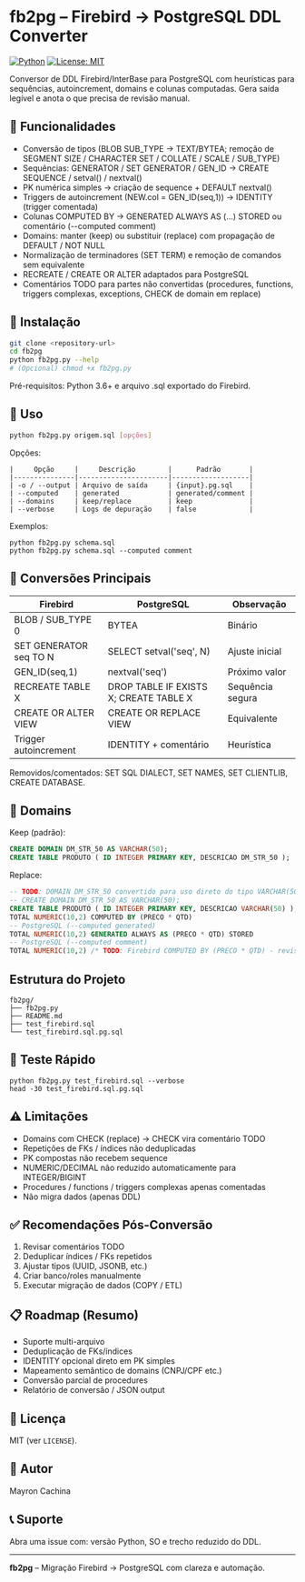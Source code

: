 <!-- README consolidado (opção A) -->

# fb2pg – Firebird → PostgreSQL DDL Converter

[![Python](https://img.shields.io/badge/Python-3.6%2B-blue.svg)](https://www.python.org/downloads/) [![License: MIT](https://img.shields.io/badge/License-MIT-yellow.svg)](https://opensource.org/licenses/MIT)

Conversor de DDL Firebird/InterBase para PostgreSQL com heurísticas para sequências, autoincrement, domains e colunas computadas. Gera saída legível e anota o que precisa de revisão manual.

## 🎯 Funcionalidades
- Conversão de tipos (BLOB SUB_TYPE → TEXT/BYTEA; remoção de SEGMENT SIZE / CHARACTER SET / COLLATE / SCALE / SUB_TYPE)
- Sequências: GENERATOR / SET GENERATOR / GEN_ID → CREATE SEQUENCE / setval() / nextval()
- PK numérica simples → criação de sequence + DEFAULT nextval()
- Triggers de autoincrement (NEW.col = GEN_ID(seq,1)) → IDENTITY (trigger comentada)
- Colunas COMPUTED BY → GENERATED ALWAYS AS (...) STORED ou comentário (--computed comment)
- Domains: manter (keep) ou substituir (replace) com propagação de DEFAULT / NOT NULL
- Normalização de terminadores (SET TERM) e remoção de comandos sem equivalente
- RECREATE / CREATE OR ALTER adaptados para PostgreSQL
- Comentários TODO para partes não convertidas (procedures, functions, triggers complexas, exceptions, CHECK de domain em replace)

## 🚀 Instalação
```bash
git clone <repository-url>
cd fb2pg
python fb2pg.py --help
# (Opcional) chmod +x fb2pg.py
```

Pré-requisitos: Python 3.6+ e arquivo .sql exportado do Firebird.

## 📝 Uso
```bash
python fb2pg.py origem.sql [opções]
```
Opções:
```
|     Opção     |     Descrição        |      Padrão       |
|---------------|----------------------|-------------------|
| -o / --output | Arquivo de saída     | {input}.pg.sql    |
| --computed    | generated            | generated/comment |
| --domains     | keep/replace         | keep              |
| --verbose     | Logs de depuração    | false             |
```

Exemplos:
```
python fb2pg.py schema.sql
python fb2pg.py schema.sql --computed comment
```

## 🔄 Conversões Principais
| Firebird | PostgreSQL | Observação |
|----------|------------|-----------|
| BLOB / SUB_TYPE 0 | BYTEA | Binário |
| SET GENERATOR seq TO N | SELECT setval('seq', N) | Ajuste inicial |
| GEN_ID(seq,1) | nextval('seq') | Próximo valor |
| RECREATE TABLE X | DROP TABLE IF EXISTS X; CREATE TABLE X | Sequência segura |
| CREATE OR ALTER VIEW | CREATE OR REPLACE VIEW | Equivalente |
| Trigger autoincrement | IDENTITY + comentário | Heurística |

Removidos/comentados: SET SQL DIALECT, SET NAMES, SET CLIENTLIB, CREATE DATABASE.

## 🧱 Domains
Keep (padrão):
```sql
CREATE DOMAIN DM_STR_50 AS VARCHAR(50);
CREATE TABLE PRODUTO ( ID INTEGER PRIMARY KEY, DESCRICAO DM_STR_50 );
```
Replace:
```sql
-- TODO: DOMAIN DM_STR_50 convertido para uso direto do tipo VARCHAR(50)
-- CREATE DOMAIN DM_STR_50 AS VARCHAR(50);
CREATE TABLE PRODUTO ( ID INTEGER PRIMARY KEY, DESCRICAO VARCHAR(50) );
TOTAL NUMERIC(10,2) COMPUTED BY (PRECO * QTD)
-- PostgreSQL (--computed generated)
TOTAL NUMERIC(10,2) GENERATED ALWAYS AS (PRECO * QTD) STORED
-- PostgreSQL (--computed comment)
TOTAL NUMERIC(10,2) /* TODO: Firebird COMPUTED BY (PRECO * QTD) - revisar */
```

## Estrutura do Projeto
```
fb2pg/
├── fb2pg.py
├── README.md
├── test_firebird.sql
└── test_firebird.sql.pg.sql
```

## 🧪 Teste Rápido
```
python fb2pg.py test_firebird.sql --verbose
head -30 test_firebird.sql.pg.sql
```

## ⚠️ Limitações
- Domains com CHECK (replace) → CHECK vira comentário TODO
- Repetições de FKs / índices não deduplicadas
- PK compostas não recebem sequence
- NUMERIC/DECIMAL não reduzido automaticamente para INTEGER/BIGINT
- Procedures / functions / triggers complexas apenas comentadas
- Não migra dados (apenas DDL)

## ✅ Recomendações Pós-Conversão
1. Revisar comentários TODO
2. Deduplicar índices / FKs repetidos
3. Ajustar tipos (UUID, JSONB, etc.)
4. Criar banco/roles manualmente
5. Executar migração de dados (COPY / ETL)

## 📋 Roadmap (Resumo)
- Suporte multi-arquivo
- Deduplicação de FKs/índices
- IDENTITY opcional direto em PK simples
- Mapeamento semântico de domains (CNPJ/CPF etc.)
- Conversão parcial de procedures
- Relatório de conversão / JSON output

## 📄 Licença
MIT (ver `LICENSE`).

## 👤 Autor
Mayron Cachina

## 📞 Suporte
Abra uma issue com: versão Python, SO e trecho reduzido do DDL.

---
**fb2pg** – Migração Firebird → PostgreSQL com clareza e automação.